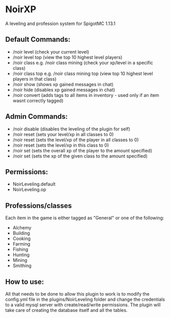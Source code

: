 # NoirXP
A leveling and profession system for SpigotMC 1.13.1

## Default Commands:

- /noir level (check your current level)
- /noir level top (view the top 10 highest level players)
- /noir class <class> e.g. /noir class mining (check your xp/level in a specific class)
- /noir class <class> top e.g. /noir class mining top (view top 10 highest level players in that class)
- /noir show (shows xp gained messages in chat)
- /noir hide (disables xp gained messages in chat)
- /noir convert (adds tags to all items in inventory - used only if an item wasnt correctly tagged)

## Admin Commands:

- /noir disable (disables the leveling of the plugin for self)
- /noir reset (sets your level/xp in all classes to 0)
- /noir reset <player> (sets the level/xp of the player in all classes to 0)
- /noir reset <player> <class> (sets the level/xp in this class to 0)
- /noir set <player> <amount> (sets the overall xp of the player to the amount specified)
- /noir set <player> <amount> <class> (sets the xp of the given class to the amount specified)
  
## Permissions:
- NoirLeveling.default
- NoirLeveling.op

## Professions/classes
Each item in the game is either tagged as "General" or one of the following:
- Alchemy
- Building
- Cooking
- Farming
- Fishing
- Hunting
- Mining
- Smithing

## How to use:
All that needs to be done to allow this plugin to work is to modify the config.yml file in the plugins/NoirLeveling folder and change the credentials to a valid mysql server with create/read/write permissions. The plugin will take care of creating the database itself and all the tables.
